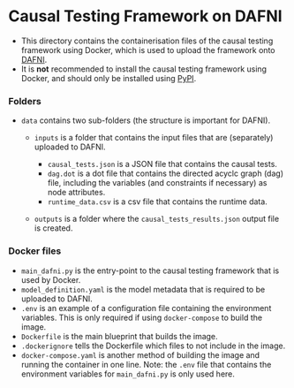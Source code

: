 # Causal Testing Framework on DAFNI

- This directory contains the containerisation files of the causal testing framework using Docker, which is used
to upload the framework onto [DAFNI](https://www.dafni.ac.uk).
- It is **not** recommended to install the causal testing framework using Docker, and should only be installed
  using [PyPI](https://pypi.org/project/causal-testing-framework/).

### Folders

- `data` contains two sub-folders (the structure is important for DAFNI).
  - `inputs` is a folder that contains the input files that are (separately) uploaded to DAFNI.
    - `causal_tests.json` is a JSON file that contains the causal tests.
    - `dag.dot` is a dot file that contains the directed acyclc graph (dag) file, 
       including the variables (and constraints if necessary) as node attributes.
    - `runtime_data.csv` is a csv file that contains the runtime data.

  - `outputs` is a folder where the `causal_tests_results.json` output file is created.

### Docker files
- `main_dafni.py` is the entry-point to the causal testing framework that is used by Docker.
- `model_definition.yaml` is the model metadata that is required to be uploaded to DAFNI.
- `.env` is an example of a configuration file containing the environment variables. This is only required
    if using `docker-compose` to build the image. 
- `Dockerfile` is the main blueprint that builds the image.
- `.dockerignore` tells the Dockerfile which files to not include in the image.
- `docker-compose.yaml` is another method of building the image and running the container in one line. 
   Note: the `.env` file that contains the environment variables for `main_dafni.py` is only used here.


